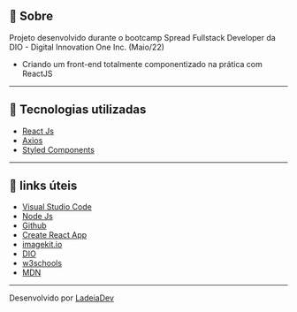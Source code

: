 ## 🎫 Sobre

Projeto desenvolvido durante o bootcamp Spread Fullstack Developer da DIO - Digital Innovation One Inc. (Maio/22)
- Criando um front-end totalmente componentizado na prática com ReactJS

---

## 🚀 Tecnologias utilizadas

- [React Js](https://reactjs.org/)
- [Axios](https://github.com/axios/axios)
- [Styled Components](https://styled-components.com/)

---

## 🔗 links úteis

- [Visual Studio Code](https://code.visualstudio.com/)
- [Node Js](https://nodejs.org/en/)
- [Github](https://github.com/)
- [Create React App](https://create-react-app.dev/docs/getting-started/)
- [imagekit.io](https://imagekit.io/)
- [DIO](dio.me)
- [w3schools](https://www.w3schools.com/)
- [MDN](https://developer.mozilla.org/)

---

Desenvolvido por [LadeiaDev](https://ladeia.dev.br/)
